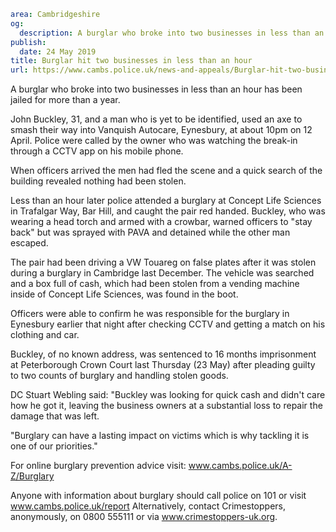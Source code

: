 ```yaml
area: Cambridgeshire
og:
  description: A burglar who broke into two businesses in less than an hour has been jailed for more than a year.
publish:
  date: 24 May 2019
title: Burglar hit two businesses in less than an hour
url: https://www.cambs.police.uk/news-and-appeals/Burglar-hit-two-businesses-less-than-hour
```

A burglar who broke into two businesses in less than an hour has been jailed for more than a year.

John Buckley, 31, and a man who is yet to be identified, used an axe to smash their way into Vanquish Autocare, Eynesbury, at about 10pm on 12 April. Police were called by the owner who was watching the break-in through a CCTV app on his mobile phone.

When officers arrived the men had fled the scene and a quick search of the building revealed nothing had been stolen.

Less than an hour later police attended a burglary at Concept Life Sciences in Trafalgar Way, Bar Hill, and caught the pair red handed. Buckley, who was wearing a head torch and armed with a crowbar, warned officers to "stay back" but was sprayed with PAVA and detained while the other man escaped.

The pair had been driving a VW Touareg on false plates after it was stolen during a burglary in Cambridge last December. The vehicle was searched and a box full of cash, which had been stolen from a vending machine inside of Concept Life Sciences, was found in the boot.

Officers were able to confirm he was responsible for the burglary in Eynesbury earlier that night after checking CCTV and getting a match on his clothing and car.

Buckley, of no known address, was sentenced to 16 months imprisonment at Peterborough Crown Court last Thursday (23 May) after pleading guilty to two counts of burglary and handling stolen goods.

DC Stuart Webling said: "Buckley was looking for quick cash and didn't care how he got it, leaving the business owners at a substantial loss to repair the damage that was left.

"Burglary can have a lasting impact on victims which is why tackling it is one of our priorities."

For online burglary prevention advice visit: www.cambs.police.uk/A-Z/Burglary

Anyone with information about burglary should call police on 101 or visit www.cambs.police.uk/report Alternatively, contact Crimestoppers, anonymously, on 0800 555111 or via www.crimestoppers-uk.org.
